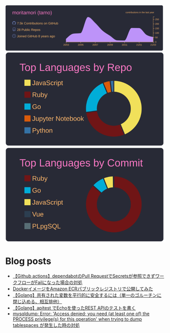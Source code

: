 [![](https://raw.githubusercontent.com/moritamori/moritamori/master/profile-summary-card-output/dracula/0-profile-details.svg)](https://github.com/vn7n24fzkq/github-profile-summary-cards)
[![](https://raw.githubusercontent.com/moritamori/moritamori/master/profile-summary-card-output/dracula/1-repos-per-language.svg)](https://github.com/vn7n24fzkq/github-profile-summary-cards)
[![](https://raw.githubusercontent.com/moritamori/moritamori/master/profile-summary-card-output/dracula/2-most-commit-language.svg)](https://github.com/vn7n24fzkq/github-profile-summary-cards)

# Blog posts
<!-- BLOG-POST-LIST:START -->
- [【Github actions】dependabotのPull RequestでSecretsが参照できずワークフローがFailになった場合の対処](https://simple-minds-think-alike.hatenablog.com/entry/dependabot-pull-request-fail)
- [DockerイメージをAmazon ECRパブリックレジストリで公開してみた](https://simple-minds-think-alike.hatenablog.com/entry/amazon-ecr-public)
- [【Golang】共有された変数を平行的に安全するには（単一のゴルーチンに閉じ込める、相互排他）](https://simple-minds-think-alike.hatenablog.com/entry/golang-variable-concurrency)
- [【Golang】apitest でEchoを使ったREST APIのテストを書く](https://simple-minds-think-alike.hatenablog.com/entry/echo-testing)
- [mysqldump: Error: 'Access denied; you need (at least one of) the PROCESS privilege(s) for this operation' when trying to dump tablespaces が発生した時の対処](https://simple-minds-think-alike.hatenablog.com/entry/mysql-dump-error)
<!-- BLOG-POST-LIST:END -->
